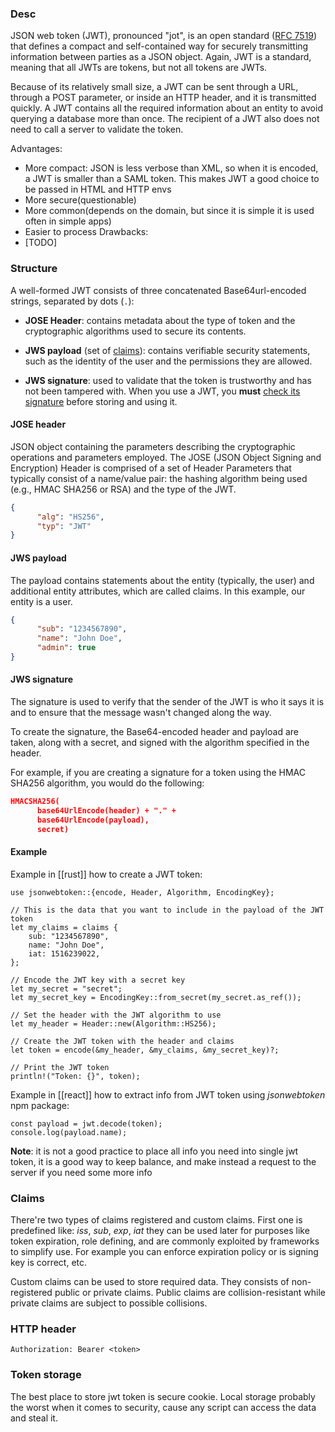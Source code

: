 ### Desc
JSON web token (JWT), pronounced "jot", is an open standard ([RFC 7519](https://tools.ietf.org/html/rfc7519)) that defines a compact and self-contained way for securely transmitting information between parties as a JSON object. Again, JWT is a standard, meaning that all JWTs are tokens, but not all tokens are JWTs.

Because of its relatively small size, a JWT can be sent through a URL, through a POST parameter, or inside an HTTP header, and it is transmitted quickly. A JWT contains all the required information about an entity to avoid querying a database more than once. The recipient of a JWT also does not need to call a server to validate the token.

Advantages:
- More compact: JSON is less verbose than XML, so when it is encoded, a JWT is smaller than a SAML token. This makes JWT a good choice to be passed in HTML and HTTP envs
- More secure(questionable)
- More common(depends on the domain, but since it is simple it is used often in simple apps)
- Easier to process
Drawbacks:
- [TODO]

### Structure
A well-formed JWT consists of three concatenated Base64url-encoded strings, separated by dots (`.`):

- **JOSE Header**: contains metadata about the type of token and the cryptographic algorithms used to secure its contents.
    
- **JWS payload** (set of [claims](https://tools.ietf.org/html/rfc7519#section-4)): contains verifiable security statements, such as the identity of the user and the permissions they are allowed.
    
- **JWS signature**: used to validate that the token is trustworthy and has not been tampered with. When you use a JWT, you **must** [check its signature](https://auth0.com/docs/secure/tokens/json-web-tokens/validate-json-web-tokens) before storing and using it.


#### JOSE header

JSON object containing the parameters describing the cryptographic operations and parameters employed. The JOSE (JSON Object Signing and Encryption) Header is comprised of a set of Header Parameters that typically consist of a name/value pair: the hashing algorithm being used (e.g., HMAC SHA256 or RSA) and the type of the JWT.

```json
{
      "alg": "HS256",
      "typ": "JWT"
}
```

#### JWS payload

The payload contains statements about the entity (typically, the user) and additional entity attributes, which are called claims. In this example, our entity is a user.

```json
{
      "sub": "1234567890",
      "name": "John Doe",
      "admin": true
}
```

#### JWS signature

The signature is used to verify that the sender of the JWT is who it says it is and to ensure that the message wasn't changed along the way.

To create the signature, the Base64-encoded header and payload are taken, along with a secret, and signed with the algorithm specified in the header.

For example, if you are creating a signature for a token using the HMAC SHA256 algorithm, you would do the following:

```json
HMACSHA256(
      base64UrlEncode(header) + "." +
      base64UrlEncode(payload),
      secret)
```

#### Example
Example in [[rust]] how to create a JWT token:
```
use jsonwebtoken::{encode, Header, Algorithm, EncodingKey};

// This is the data that you want to include in the payload of the JWT token
let my_claims = claims {
    sub: "1234567890",
    name: "John Doe",
    iat: 1516239022,
};

// Encode the JWT key with a secret key
let my_secret = "secret";
let my_secret_key = EncodingKey::from_secret(my_secret.as_ref());

// Set the header with the JWT algorithm to use
let my_header = Header::new(Algorithm::HS256);

// Create the JWT token with the header and claims
let token = encode(&my_header, &my_claims, &my_secret_key)?;

// Print the JWT token
println!("Token: {}", token);
```
Example in [[react]] how to extract info from JWT token using *jsonwebtoken* npm package:
```
const payload = jwt.decode(token);
console.log(payload.name);
```
**Note**: it is not a good practice to place all info you need into single jwt token, it is a good way to keep balance, and make instead a request to the server if you need some more info

### Claims
There're two types of claims registered and custom claims.
First one is predefined like: *iss*, *sub*, *exp*, *iat* they can be used later for purposes like token expiration, role defining, and are commonly exploited by frameworks to simplify use. For example you can enforce expiration policy or is signing key is correct, etc.

Custom claims can be used to store required data.
They consists of non-registered public or private claims. Public claims are collision-resistant while private claims are subject to possible collisions.

### HTTP header
`Authorization: Bearer <token>`

### Token storage
The best place to store jwt token is secure cookie. Local storage probably the worst when it comes to security, cause any script can access the data and steal it.